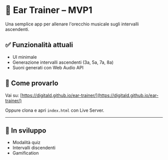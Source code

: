 # 🎵 Ear Trainer – MVP1

Una semplice app per allenare l'orecchio musicale sugli intervalli ascendenti.

## ✅ Funzionalità attuali
- UI minimale
- Generazione intervalli ascendenti (3a, 5a, 7a, 8a)
- Suoni generati con Web Audio API

## 🚀 Come provarlo
Vai su: [https://digitald.github.io/ear-trainer/](https://digitald.github.io/ear-trainer/)

Oppure clona e apri `index.html` con Live Server.

---

## 🧪 In sviluppo
- Modalità quiz
- Intervalli discendenti
- Gamification

